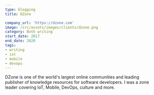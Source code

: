 ```yaml
---
type: blogging
title: DZone

company_url: 'https://dzone.com'
image: /src/assets/images/clients/dzone.png
category: Both writing
start_date: 2017
end_date: 2020
tags:
- writing
- iot
- mobile
- devops
---
```


DZone is one of the world's largest online communities and leading publisher of knowledge resources for software developers. I was a zone leader covering IoT, Mobile, DevOps, culture and more.
